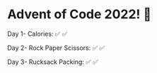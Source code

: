 # Advent of Code 2022! :santa:

Day 1- Calories: :white_check_mark: :white_check_mark:

Day 2- Rock Paper Scissors: :white_check_mark: :white_check_mark:

Day 3- Rucksack Packing: :white_check_mark: :white_check_mark:

